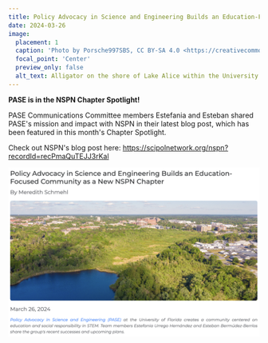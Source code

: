 ```yaml
---
title: Policy Advocacy in Science and Engineering Builds an Education-Focused Community as a New NSPN Chapter
date: 2024-03-26
image:
  placement: 1
  caption: 'Photo by Porsche997SBS, CC BY-SA 4.0 <https://creativecommons.org/licenses/by-sa/4.0>, via Wikimedia Commons'
  focal_point: 'Center'
  preview_only: false
  alt_text: Alligator on the shore of Lake Alice within the University of Florida campus in Gainesville, Florida (also in picture are two softshell turtles).
---
```


**PASE is in the NSPN Chapter Spotlight!**

<!--more-->

PASE Communications Committee members Estefania and Esteban shared PASE's mission and impact with NSPN in their latest blog post, which has been featured in this month's Chapter Spotlight.

Check out NSPN's blog post here: https://scipolnetwork.org/nspn?recordId=recPmaQuTEJJ3rKal

![Screenshot of NSPN Chapter Spotlight](NSPN-chapter-spotlight.jpg)
